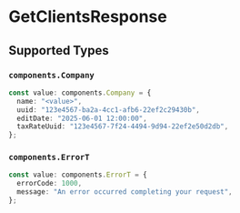 # GetClientsResponse


## Supported Types

### `components.Company`

```typescript
const value: components.Company = {
  name: "<value>",
  uuid: "123e4567-ba2a-4cc1-afb6-22ef2c29430b",
  editDate: "2025-06-01 12:00:00",
  taxRateUuid: "123e4567-7f24-4494-9d94-22ef2e50d2db",
};
```

### `components.ErrorT`

```typescript
const value: components.ErrorT = {
  errorCode: 1000,
  message: "An error occurred completing your request",
};
```

